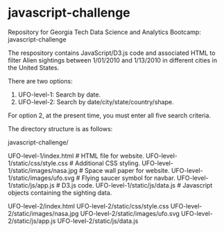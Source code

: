 # javascript-challenge
Repository for Georgia Tech Data Science and Analytics Bootcamp: javascript-challenge

The respository contains JavaScript/D3.js code and associated HTML to filter Alien sightings between 1/01/2010 and 1/13/2010 in different cities in the United States.

There are two options:

1) UFO-level-1: Search by date.
2) UFO-level-2: Search by date/city/state/country/shape.

For option 2, at the present time, you must enter all five search criteria.

The directory structure is as follows:

javascript-challenge/

UFO-level-1/index.html              # HTML file for website.
UFO-level-1/static/css/style.css    # Additional CSS styling.
UFO-level-1/static/images/nasa.jpg  # Space wall paper for website.
UFO-level-1/static/images/ufo.svg   # Flying saucer symbol for navbar.
UFO-level-1/static/js/app.js        # D3.js code.
UFO-level-1/static/js/data.js       # Javascript objects containing the sighting data.

UFO-level-2/index.html
UFO-level-2/static/css/style.css
UFO-level-2/static/images/nasa.jpg
UFO-level-2/static/images/ufo.svg
UFO-level-2/static/js/app.js
UFO-level-2/static/js/data.js


